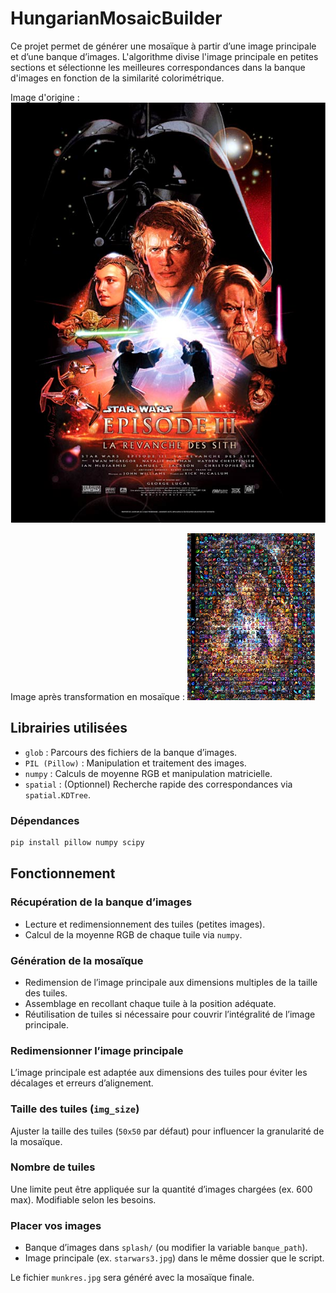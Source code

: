 # HungarianMosaicBuilder
Ce projet permet de générer une mosaïque à partir d’une image principale et d’une banque d’images. L'algorithme divise l'image principale en petites sections et sélectionne les meilleures correspondances dans la banque d'images en fonction de la similarité colorimétrique.

Image d'origine :
![Image initiale](starwars3.jpg)

Image après transformation en mosaïque :
![Mosaïque générée](image.png)

## Librairies utilisées
- `glob` : Parcours des fichiers de la banque d’images.
- `PIL (Pillow)` : Manipulation et traitement des images.
- `numpy` : Calculs de moyenne RGB et manipulation matricielle.
- `spatial` : (Optionnel) Recherche rapide des correspondances via `spatial.KDTree`.

### Dépendances 
```bash
pip install pillow numpy scipy
```

## Fonctionnement

### Récupération de la banque d’images
- Lecture et redimensionnement des tuiles (petites images).
- Calcul de la moyenne RGB de chaque tuile via `numpy`.

### Génération de la mosaïque
- Redimension de l’image principale aux dimensions multiples de la taille des tuiles.
- Assemblage en recollant chaque tuile à la position adéquate.
- Réutilisation de tuiles si nécessaire pour couvrir l’intégralité de l’image principale.

### Redimensionner l’image principale
L’image principale est adaptée aux dimensions des tuiles pour éviter les décalages et erreurs d’alignement.

### Taille des tuiles (`img_size`)
Ajuster la taille des tuiles (`50x50` par défaut) pour influencer la granularité de la mosaïque.

### Nombre de tuiles
Une limite peut être appliquée sur la quantité d’images chargées (ex. 600 max). Modifiable selon les besoins.

### Placer vos images
- Banque d’images dans `splash/` (ou modifier la variable `banque_path`).
- Image principale (ex. `starwars3.jpg`) dans le même dossier que le script.


Le fichier `munkres.jpg` sera généré avec la mosaïque finale.



